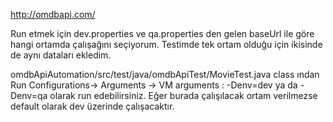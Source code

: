 
http://omdbapi.com/ 

Run etmek için dev.properties ve qa.properties den gelen baseUrl ile göre hangi ortamda çalışağını seçiyorum. Testimde tek ortam olduğu için ikisinde de aynı dataları ekledim.

omdbApiAutomation/src/test/java/omdbApiTest/MovieTest.java class ından Run Configurations-> Arguments -> VM arguments : -Denv=dev ya da -Denv=qa olarak  run edebilirsiniz. Eğer burada çalışılacak ortam verilmezse default olarak dev üzerinde çalışacaktır.

